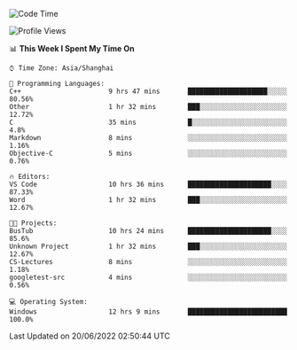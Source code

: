 <!--START_SECTION:waka-->
![Code Time](http://img.shields.io/badge/Code%20Time-134%20hrs%2058%20mins-blue)

![Profile Views](http://img.shields.io/badge/Profile%20Views-0-blue)

📊 **This Week I Spent My Time On** 

```text
⌚︎ Time Zone: Asia/Shanghai

💬 Programming Languages: 
C++                      9 hrs 47 mins       ████████████████████░░░░░   80.56% 
Other                    1 hr 32 mins        ███░░░░░░░░░░░░░░░░░░░░░░   12.72% 
C                        35 mins             █░░░░░░░░░░░░░░░░░░░░░░░░   4.8% 
Markdown                 8 mins              ░░░░░░░░░░░░░░░░░░░░░░░░░   1.16% 
Objective-C              5 mins              ░░░░░░░░░░░░░░░░░░░░░░░░░   0.76%

🔥 Editors: 
VS Code                  10 hrs 36 mins      █████████████████████░░░░   87.33% 
Word                     1 hr 32 mins        ███░░░░░░░░░░░░░░░░░░░░░░   12.67%

🐱‍💻 Projects: 
BusTub                   10 hrs 24 mins      █████████████████████░░░░   85.6% 
Unknown Project          1 hr 32 mins        ███░░░░░░░░░░░░░░░░░░░░░░   12.67% 
CS-Lectures              8 mins              ░░░░░░░░░░░░░░░░░░░░░░░░░   1.18% 
googletest-src           4 mins              ░░░░░░░░░░░░░░░░░░░░░░░░░   0.56%

💻 Operating System: 
Windows                  12 hrs 9 mins       █████████████████████████   100.0%

```


 Last Updated on 20/06/2022 02:50:44 UTC
<!--END_SECTION:waka-->
